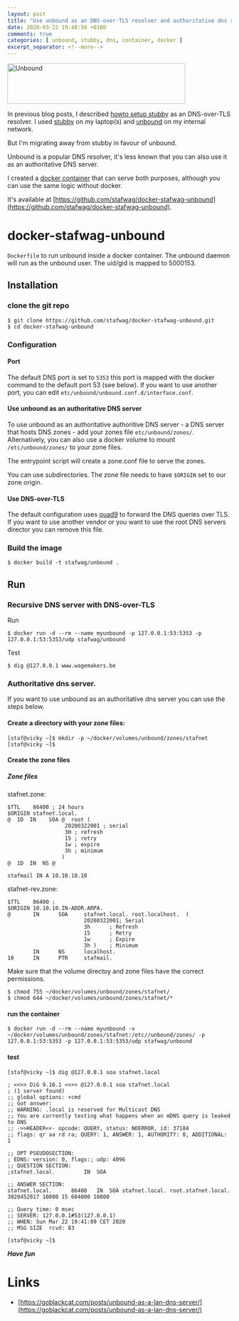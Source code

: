 ```yaml
---
layout: post
title: "Use unbound as an DNS-over-TLS resolver and authoritative dns server"
date: 2020-03-22 19:48:50 +0100
comments: true
categories: [ unbound, stubby, dns, container, docker ] 
excerpt_separator: <!--more-->
---
```


<a href="{{ '/images/unbound/Unbound_FC_Shaded_cropped.svg' | remove_first:'/' | absolute_url }}"><img src="{{ '/images/unbound/Unbound_FC_Shaded_cropped.svg' | remove_first:'/' | absolute_url }}" class="right" width="400" height="91" alt="Unbound" /> </a>

In previous blog posts, I described [howto setup stubby](https://stafwag.github.io/blog/blog/2018/09/09/dns-privacy-with-stubby-part1-gnulinux/) as an DNS-over-TLS resolver. I used [stubby](https://dnsprivacy.org/wiki/display/DP/DNS+Privacy+Daemon+-+Stubby) on my laptop(s) and [unbound](https://nlnetlabs.nl/projects/unbound/about/) on my internal network.

But I'm migrating away from stubby in favour of unbound.

Unbound is a popular DNS resolver, it's less known that you can also use it as an authoritative DNS server.

I created a [docker container](https://en.wikipedia.org/wiki/Docker_(software)) that can serve both purposes, although you can use the same logic without docker.

It's available at [https://github.com/stafwag/docker-stafwag-unbound](https://github.com/stafwag/docker-stafwag-unbound).
<!--more-->
# docker-stafwag-unbound

```Dockerfile``` to run unbound inside a docker container.
The unbound daemon will run as the unbound user. The uid/gid is mapped to
5000153.

## Installation

### clone the git repo

```
$ git clone https://github.com/stafwag/docker-stafwag-unbound.git
$ cd docker-stafwag-unbound
```

### Configuration

#### Port

The default DNS port is set to ```5353``` this port is mapped with the docker command to the default port 53 (see below).
If you want to use another port, you can edit ```etc/unbound/unbound.conf.d/interface.conf```.

#### Use unbound as an authoritative DNS server 

To use unbound as an authoritative authoritive DNS server - a DNS server that hosts DNS zones - add your zones file ```etc/unbound/zones/```.
Alternatively, you can also use a docker volume to mount ```/etc/unbound/zones/``` to your zone files.

The entrypoint script will create a zone.conf file to serve the zones.

You can use subdirectories. The zone file needs to have ```$ORIGIN``` set to our zone origin.

#### Use DNS-over-TLS

The default configuration uses [quad9](https://www.quad9.net/) to forward the DNS queries over TLS. 
If you want to use another vendor or you want to use the root DNS servers director you can remove this file.

### Build the image

```
$ docker build -t stafwag/unbound . 
```

## Run

### Recursive DNS server with DNS-over-TLS

Run

```
$ docker run -d --rm --name myunbound -p 127.0.0.1:53:5353 -p 127.0.0.1:53:5353/udp stafwag/unbound
```

Test

```
$ dig @127.0.0.1 www.wagemakers.be
```

### Authoritative dns server.

If you want to use unbound as an authoritative dns server you can use the steps below.

#### Create a directory with your zone files:

```
[staf@vicky ~]$ mkdir -p ~/docker/volumes/unbound/zones/stafnet
[staf@vicky ~]$ 
```

#### Create the zone files

##### Zone files

stafnet.zone:

```
$TTL	86400 ; 24 hours
$ORIGIN stafnet.local.
@  1D  IN	 SOA @	root (
			      20200322001 ; serial
			      3H ; refresh
			      15 ; retry
			      1w ; expire
			      3h ; minimum
			     )
@  1D  IN  NS @ 

stafmail IN A 10.10.10.10
```

stafnet-rev.zone:

```
$TTL    86400 ;
$ORIGIN 10.10.10.IN-ADDR.ARPA.
@       IN      SOA     stafnet.local. root.localhost.  (
                        20200322001; Serial
                        3h      ; Refresh
                        15      ; Retry
                        1w      ; Expire
                        3h )    ; Minimum
        IN      NS      localhost.
10      IN      PTR     stafmail.
```

Make sure that the volume directoy and zone files have the correct permissions.

```
$ chmod 755 ~/docker/volumes/unbound/zones/stafnet/
$ chmod 644 ~/docker/volumes/unbound/zones/stafnet/*
```

#### run the container

```
$ docker run -d --rm --name myunbound -v ~/docker/volumes/unbound/zones/stafnet:/etc//unbound/zones/ -p 127.0.0.1:53:5353 -p 127.0.0.1:53:5353/udp stafwag/unbound
```

#### test

```
[staf@vicky ~]$ dig @127.0.0.1 soa stafnet.local

; <<>> DiG 9.16.1 <<>> @127.0.0.1 soa stafnet.local
; (1 server found)
;; global options: +cmd
;; Got answer:
;; WARNING: .local is reserved for Multicast DNS
;; You are currently testing what happens when an mDNS query is leaked to DNS
;; ->>HEADER<<- opcode: QUERY, status: NOERROR, id: 37184
;; flags: qr aa rd ra; QUERY: 1, ANSWER: 1, AUTHORITY: 0, ADDITIONAL: 1

;; OPT PSEUDOSECTION:
; EDNS: version: 0, flags:; udp: 4096
;; QUESTION SECTION:
;stafnet.local.			IN	SOA

;; ANSWER SECTION:
stafnet.local.		86400	IN	SOA	stafnet.local. root.stafnet.local. 3020452817 10800 15 604800 10800

;; Query time: 0 msec
;; SERVER: 127.0.0.1#53(127.0.0.1)
;; WHEN: Sun Mar 22 19:41:09 CET 2020
;; MSG SIZE  rcvd: 83

[staf@vicky ~]$ 
```

***Have fun***

# Links

* [https://goblackcat.com/posts/unbound-as-a-lan-dns-server/](https://goblackcat.com/posts/unbound-as-a-lan-dns-server/)
